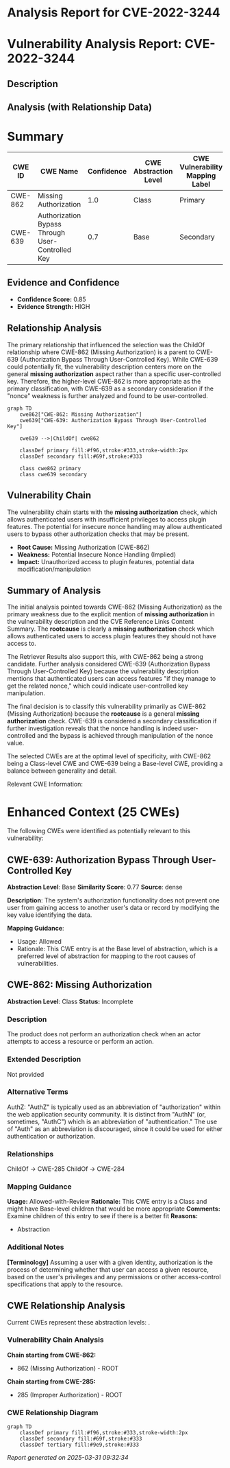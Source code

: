 # Analysis Report for CVE-2022-3244

# Vulnerability Analysis Report: CVE-2022-3244

## Description



## Analysis (with Relationship Data)

# Summary
| CWE ID | CWE Name | Confidence | CWE Abstraction Level | CWE Vulnerability Mapping Label | CWE-Vulnerability Mapping Notes |
|---|---|---|---|---|---|
| CWE-862 | Missing Authorization | 1.0 | Class | Primary | Allowed-with-Review |
| CWE-639 | Authorization Bypass Through User-Controlled Key | 0.7 | Base | Secondary | Allowed |

## Evidence and Confidence

*   **Confidence Score:** 0.85
*   **Evidence Strength:** HIGH

## Relationship Analysis
The primary relationship that influenced the selection was the ChildOf relationship where CWE-862 (Missing Authorization) is a parent to CWE-639 (Authorization Bypass Through User-Controlled Key). While CWE-639 could potentially fit, the vulnerability description centers more on the general **missing authorization** aspect rather than a specific user-controlled key. Therefore, the higher-level CWE-862 is more appropriate as the primary classification, with CWE-639 as a secondary consideration if the "nonce" weakness is further analyzed and found to be user-controlled.

```mermaid
graph TD
    cwe862["CWE-862: Missing Authorization"]
    cwe639["CWE-639: Authorization Bypass Through User-Controlled Key"]

    cwe639 -->|ChildOf| cwe862
    
    classDef primary fill:#f96,stroke:#333,stroke-width:2px
    classDef secondary fill:#69f,stroke:#333
    
    class cwe862 primary
    class cwe639 secondary
```

## Vulnerability Chain
The vulnerability chain starts with the **missing authorization** check, which allows authenticated users with insufficient privileges to access plugin features. The potential for insecure nonce handling may allow authenticated users to bypass other authorization checks that may be present.
- **Root Cause:** Missing Authorization (CWE-862)
- **Weakness:** Potential Insecure Nonce Handling (Implied)
- **Impact:** Unauthorized access to plugin features, potential data modification/manipulation

## Summary of Analysis
The initial analysis pointed towards CWE-862 (Missing Authorization) as the primary weakness due to the explicit mention of **missing authorization** in the vulnerability description and the CVE Reference Links Content Summary. The **rootcause** is clearly a **missing authorization** check which allows authenticated users to access plugin features they should not have access to.

The Retriever Results also support this, with CWE-862 being a strong candidate. Further analysis considered CWE-639 (Authorization Bypass Through User-Controlled Key) because the vulnerability description mentions that authenticated users can access features "if they manage to get the related nonce," which could indicate user-controlled key manipulation.

The final decision is to classify this vulnerability primarily as CWE-862 (Missing Authorization) because the **rootcause** is a general **missing authorization** check. CWE-639 is considered a secondary classification if further investigation reveals that the nonce handling is indeed user-controlled and the bypass is achieved through manipulation of the nonce value.

The selected CWEs are at the optimal level of specificity, with CWE-862 being a Class-level CWE and CWE-639 being a Base-level CWE, providing a balance between generality and detail.

Relevant CWE Information:

# Enhanced Context (25 CWEs)
The following CWEs were identified as potentially relevant to this vulnerability:

## CWE-639: Authorization Bypass Through User-Controlled Key
**Abstraction Level**: Base
**Similarity Score**: 0.77
**Source**: dense

**Description**:
The system's authorization functionality does not prevent one user from gaining access to another user's data or record by modifying the key value identifying the data.

**Mapping Guidance**:
- Usage: Allowed
- Rationale: This CWE entry is at the Base level of abstraction, which is a preferred level of abstraction for mapping to the root causes of vulnerabilities.

## CWE-862: Missing Authorization
**Abstraction Level**: Class
**Status:** Incomplete

### Description
The product does not perform an authorization check when an actor attempts to access a resource or perform an action.

### Extended Description
Not provided

### Alternative Terms
AuthZ: "AuthZ" is typically used as an abbreviation of "authorization" within the web application security community. It is distinct from "AuthN" (or, sometimes, "AuthC") which is an abbreviation of "authentication." The use of "Auth" as an abbreviation is discouraged, since it could be used for either authentication or authorization.

### Relationships
ChildOf -> CWE-285
ChildOf -> CWE-284

### Mapping Guidance
**Usage:** Allowed-with-Review
**Rationale:** This CWE entry is a Class and might have Base-level children that would be more appropriate
**Comments:** Examine children of this entry to see if there is a better fit
**Reasons:**
- Abstraction

### Additional Notes
**[Terminology]** Assuming a user with a given identity, authorization is the process of determining whether that user can access a given resource, based on the user's privileges and any permissions or other access-control specifications that apply to the resource.


## CWE Relationship Analysis

Current CWEs represent these abstraction levels: .


### Vulnerability Chain Analysis

**Chain starting from CWE-862:**
- 862 (Missing Authorization) - ROOT


**Chain starting from CWE-285:**
- 285 (Improper Authorization) - ROOT



### CWE Relationship Diagram

```mermaid
graph TD
    classDef primary fill:#f96,stroke:#333,stroke-width:2px
    classDef secondary fill:#69f,stroke:#333
    classDef tertiary fill:#9e9,stroke:#333
```



*Report generated on 2025-03-31 09:32:34*
